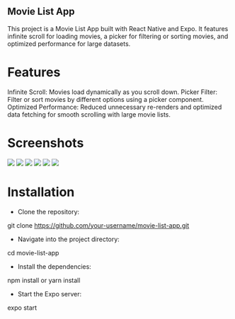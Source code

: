 ## Movie List App

This project is a Movie List App built with React Native and Expo. It features infinite scroll for loading movies, a picker for filtering or sorting movies, and optimized performance for large datasets.

# Features

Infinite Scroll: Movies load dynamically as you scroll down.
Picker Filter: Filter or sort movies by different options using a picker component.
Optimized Performance: Reduced unnecessary re-renders and optimized data fetching for smooth scrolling with large movie lists.

# Screenshots

![](./assets/images/1.png)
![](./assets/images/2.png)
![](./assets/images/3.png)
![](./assets/images/4.png)
![](./assets/images/5.png)
![](./assets/images/6.png)

# Installation

- Clone the repository:

git clone https://github.com/your-username/movie-list-app.git

- Navigate into the project directory:

cd movie-list-app

- Install the dependencies:

npm install or yarn install

- Start the Expo server:

expo start
